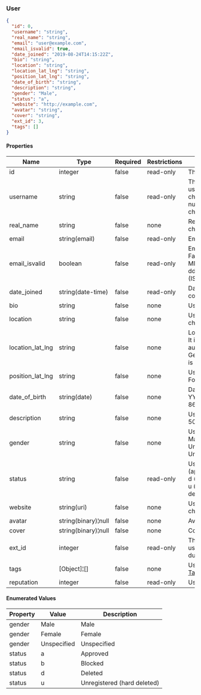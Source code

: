 <h3 id="tocS_User">User</h3>
<!-- backwards compatibility -->
<a id="schemauser"></a>
<a id="schema_User"></a>
<a id="tocSuser"></a>
<a id="tocsuser"></a>

```json
{
  "id": 0,
  "username": "string",
  "real_name": "string",
  "email": "user@example.com",
  "email_isvalid": true,
  "date_joined": "2019-08-24T14:15:22Z",
  "bio": "string",
  "location": "string",
  "location_lat_lng": "string",
  "position_lat_lng": "string",
  "date_of_birth": "string",
  "description": "string",
  "gender": "Male",
  "status": "a",
  "website": "http://example.com",
  "avatar": "string",
  "cover": "string",
  "ext_id": 3,
  "tags": []
}

```

#### Properties

|Name|Type|Required|Restrictions|Description|
|---|---|---|---|---|
|id|integer|false|read-only|The ID of the user.|
|username|string|false|read-only|The username of the user. Max 255 characters. Letters, numbers and -/_ characters.|
|real_name|string|false|none|Real name. Max 255 characters.|
|email|string(email)|false|read-only|Email of the user.|
|email_isvalid|boolean|false|read-only|Email is valid. Default: False. Format: YYYY-MM-ddTHH:mm:ss.ss±hh:mm (ISO 8601).|
|date_joined|string(date-time)|false|read-only|Date joined to the community.|
|bio|string|false|none|User biography.|
|location|string|false|none|User location. Max 100 characters.|
|location_lat_lng|string|false|none|Location in coordinates. It is populated automatically if "Google Geocoding" integration is active. Format: lat,lng.|
|position_lat_lng|string|false|none|User current position. Format: lat,lng.|
|date_of_birth|string(date)|false|none|Date of birth. Format: YYYY-MM-DD (ISO 8601).|
|description|string|false|none|User description. Max 50 characters.|
|gender|string|false|none|User gender. Values: Male, Female, Unspecified. Default: Unspecified.|
|status|string|false|read-only|User status. Values: a (approved), b (blocked), d (deleted; soft deleted), u (unregistered; hard deleted). Default: a.|
|website|string(uri)|false|none|User website. Max 200 characters.|
|avatar|string(binary)¦null|false|none|Avatar of the user.|
|cover|string(binary)¦null|false|none|Cover of the user.|
|ext_id|integer|false|read-only|The external ID of the user. It is assigned only during signup.|
|tags|[Object]¦[]|false|none|User's tag list. List of [Tag](#schematag).|
|reputation|integer|false|read-only|User reputation.|

#### Enumerated Values

|Property|Value|Description|
|---|---|---|
|gender|Male|Male|
|gender|Female|Female|
|gender|Unspecified|Unspecified|
|status|a|Approved|
|status|b|Blocked|
|status|d|Deleted|
|status|u|Unregistered (hard deleted)|
